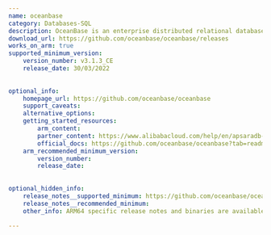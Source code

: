 ```yaml
---
name: oceanbase
category: Databases-SQL
description: OceanBase is an enterprise distributed relational database with high availability, high performance, horizontal scalability, and compatibility with SQL standards.
download_url: https://github.com/oceanbase/oceanbase/releases  
works_on_arm: true
supported_minimum_version:
    version_number: v3.1.3_CE
    release_date: 30/03/2022
 
 
optional_info:
    homepage_url: https://github.com/oceanbase/oceanbase
    support_caveats:
    alternative_options:
    getting_started_resources:
        arm_content: 
        partner_content: https://www.alibabacloud.com/help/en/apsaradb-for-oceanbase/latest/create-a-cluster
        official_docs: https://github.com/oceanbase/oceanbase?tab=readme-ov-file#quick-start
    arm_recommended_minimum_version:
        version_number: 
        release_date:
 
 
optional_hidden_info:
    release_notes__supported_minimum: https://github.com/oceanbase/oceanbase/releases/tag/v3.1.3_CE
    release_notes__recommended_minimum: 
    other_info: ARM64 specific release notes and binaries are available.
 
---
```

